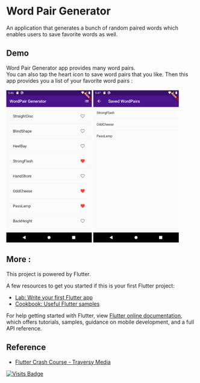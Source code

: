 # Word Pair Generator

An application that generates a bunch of random paired words which enables users to save favorite words as well.

## Demo
Word Pair Generator app provides many word pairs. <br>
You can also tap the heart icon to save word pairs that you like. Then this app provides you a list of your favorite word pairs : <br><br>
<img src="https://raw.githubusercontent.com/kevinadhiguna/word-pair-generator/master/demo/1.list.png" width="45%"></img> 
<img src="https://raw.githubusercontent.com/kevinadhiguna/word-pair-generator/master/demo/2.saved-wordpairs.png" width="45%"></img>

## More :

This project is powered by Flutter.

A few resources to get you started if this is your first Flutter project:

- [Lab: Write your first Flutter app](https://flutter.dev/docs/get-started/codelab)
- [Cookbook: Useful Flutter samples](https://flutter.dev/docs/cookbook)

For help getting started with Flutter, view 
[Flutter online documentation](https://flutter.dev/docs), which offers tutorials,
samples, guidance on mobile development, and a full API reference.

## Reference

- [Flutter Crash Course - Traversy Media](https://youtu.be/1gDhl4leEzA)

[![Visits Badge](https://badges.pufler.dev/visits/kevinadhiguna/word-pair-generator)](https://github.com/kevinadhiguna)
